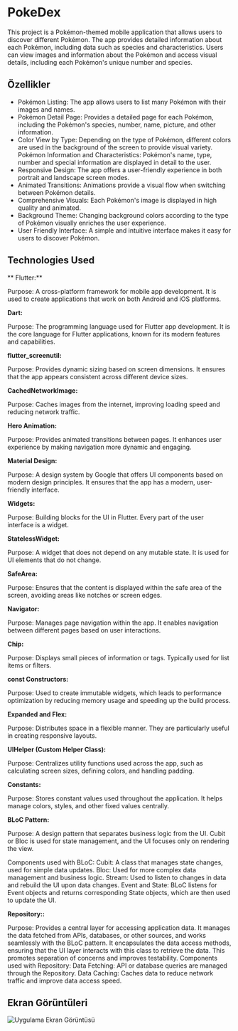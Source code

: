 
# PokeDex

This project is a Pokémon-themed mobile application that allows users to discover different Pokémon. The app provides detailed information about each Pokémon, including data such as species and characteristics. Users can view images and information about the Pokémon and access visual details, including each Pokémon's unique number and species.


## Özellikler

- Pokémon Listing: The app allows users to list many Pokémon with their images and names.
- Pokémon Detail Page: Provides a detailed page for each Pokémon, including the Pokémon's species, number, name, picture, and other information.
- Color View by Type: Depending on the type of Pokémon, different colors are used in the background of the screen to provide visual variety.
Pokémon Information and Characteristics: Pokémon's name, type, number and special information are displayed in detail to the user.
- Responsive Design: The app offers a user-friendly experience in both portrait and landscape screen modes.
- Animated Transitions: Animations provide a visual flow when switching between Pokémon details.
- Comprehensive Visuals: Each Pokémon's image is displayed in high quality and animated.
- Background Theme: Changing background colors according to the type of Pokémon visually enriches the user experience.
- User Friendly Interface: A simple and intuitive interface makes it easy for users to discover Pokémon.

## Technologies Used

** Flutter:**

Purpose: A cross-platform framework for mobile app development. It is used to create applications that work on both Android and iOS platforms.

**Dart:**

Purpose: The programming language used for Flutter app development. It is the core language for Flutter applications, known for its modern features and capabilities.

**flutter_screenutil:**

Purpose: Provides dynamic sizing based on screen dimensions. It ensures that the app appears consistent across different device sizes.

**CachedNetworkImage:**

Purpose: Caches images from the internet, improving loading speed and reducing network traffic.

**Hero Animation:**

Purpose: Provides animated transitions between pages. It enhances user experience by making navigation more dynamic and engaging.

**Material Design:**

Purpose: A design system by Google that offers UI components based on modern design principles. It ensures that the app has a modern, user-friendly interface.

**Widgets:**

Purpose: Building blocks for the UI in Flutter. Every part of the user interface is a widget.

**StatelessWidget:**

Purpose: A widget that does not depend on any mutable state. It is used for UI elements that do not change.

**SafeArea:**

Purpose: Ensures that the content is displayed within the safe area of the screen, avoiding areas like notches or screen edges.

**Navigator:**

Purpose: Manages page navigation within the app. It enables navigation between different pages based on user interactions.

**Chip:**

Purpose: Displays small pieces of information or tags. Typically used for list items or filters.

**const Constructors:**

Purpose: Used to create immutable widgets, which leads to performance optimization by reducing memory usage and speeding up the build process.

**Expanded and Flex:**

Purpose: Distributes space in a flexible manner. They are particularly useful in creating responsive layouts.

**UIHelper (Custom Helper Class):**

Purpose: Centralizes utility functions used across the app, such as calculating screen sizes, defining colors, and handling padding.

**Constants:**

Purpose: Stores constant values used throughout the application. It helps manage colors, styles, and other fixed values centrally.

**BLoC Pattern:**

Purpose: A design pattern that separates business logic from the UI. Cubit or Bloc is used for state management, and the UI focuses only on rendering the view.

Components used with BLoC:
Cubit: A class that manages state changes, used for simple data updates.
Bloc: Used for more complex data management and business logic.
Stream: Used to listen to changes in data and rebuild the UI upon data changes.
Event and State: BLoC listens for Event objects and returns corresponding State objects, which are then used to update the UI.

**Repository::**

Purpose: Provides a central layer for accessing application data. It manages the data fetched from APIs, databases, or other sources, and works seamlessly with the BLoC pattern. It encapsulates the data access methods, ensuring that the UI layer interacts with this class to retrieve the data. This promotes separation of concerns and improves testability.
Components used with Repository:
Data Fetching: API or database queries are managed through the Repository.
Data Caching: Caches data to reduce network traffic and improve data access speed.

  
## Ekran Görüntüleri

![Uygulama Ekran Görüntüsü](https://github.com/murattguzell/PokeDex/blob/master/assets/pokemon.gif?raw=true)

  
